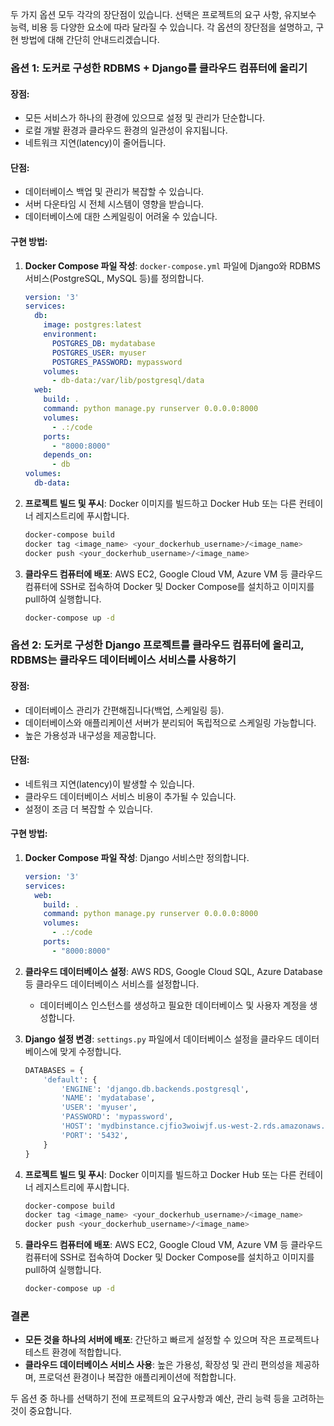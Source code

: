 두 가지 옵션 모두 각각의 장단점이 있습니다. 선택은 프로젝트의 요구 사항, 유지보수 능력, 비용 등 다양한 요소에 따라 달라질 수 있습니다. 각 옵션의 장단점을 설명하고, 구현 방법에 대해 간단히 안내드리겠습니다.

### 옵션 1: 도커로 구성한 RDBMS + Django를 클라우드 컴퓨터에 올리기

#### 장점:
- 모든 서비스가 하나의 환경에 있으므로 설정 및 관리가 단순합니다.
- 로컬 개발 환경과 클라우드 환경의 일관성이 유지됩니다.
- 네트워크 지연(latency)이 줄어듭니다.

#### 단점:
- 데이터베이스 백업 및 관리가 복잡할 수 있습니다.
- 서버 다운타임 시 전체 시스템이 영향을 받습니다.
- 데이터베이스에 대한 스케일링이 어려울 수 있습니다.

#### 구현 방법:
1. **Docker Compose 파일 작성**: `docker-compose.yml` 파일에 Django와 RDBMS 서비스(PostgreSQL, MySQL 등)를 정의합니다.
    ```yaml
    version: '3'
    services:
      db:
        image: postgres:latest
        environment:
          POSTGRES_DB: mydatabase
          POSTGRES_USER: myuser
          POSTGRES_PASSWORD: mypassword
        volumes:
          - db-data:/var/lib/postgresql/data
      web:
        build: .
        command: python manage.py runserver 0.0.0.0:8000
        volumes:
          - .:/code
        ports:
          - "8000:8000"
        depends_on:
          - db
    volumes:
      db-data:
    ```

2. **프로젝트 빌드 및 푸시**: Docker 이미지를 빌드하고 Docker Hub 또는 다른 컨테이너 레지스트리에 푸시합니다.
    ```bash
    docker-compose build
    docker tag <image_name> <your_dockerhub_username>/<image_name>
    docker push <your_dockerhub_username>/<image_name>
    ```

3. **클라우드 컴퓨터에 배포**: AWS EC2, Google Cloud VM, Azure VM 등 클라우드 컴퓨터에 SSH로 접속하여 Docker 및 Docker Compose를 설치하고 이미지를 pull하여 실행합니다.
    ```bash
    docker-compose up -d
    ```

### 옵션 2: 도커로 구성한 Django 프로젝트를 클라우드 컴퓨터에 올리고, RDBMS는 클라우드 데이터베이스 서비스를 사용하기

#### 장점:
- 데이터베이스 관리가 간편해집니다(백업, 스케일링 등).
- 데이터베이스와 애플리케이션 서버가 분리되어 독립적으로 스케일링 가능합니다.
- 높은 가용성과 내구성을 제공합니다.

#### 단점:
- 네트워크 지연(latency)이 발생할 수 있습니다.
- 클라우드 데이터베이스 서비스 비용이 추가될 수 있습니다.
- 설정이 조금 더 복잡할 수 있습니다.

#### 구현 방법:
1. **Docker Compose 파일 작성**: Django 서비스만 정의합니다.
    ```yaml
    version: '3'
    services:
      web:
        build: .
        command: python manage.py runserver 0.0.0.0:8000
        volumes:
          - .:/code
        ports:
          - "8000:8000"
    ```

2. **클라우드 데이터베이스 설정**: AWS RDS, Google Cloud SQL, Azure Database 등 클라우드 데이터베이스 서비스를 설정합니다.
    - 데이터베이스 인스턴스를 생성하고 필요한 데이터베이스 및 사용자 계정을 생성합니다.

3. **Django 설정 변경**: `settings.py` 파일에서 데이터베이스 설정을 클라우드 데이터베이스에 맞게 수정합니다.
    ```python
    DATABASES = {
        'default': {
            'ENGINE': 'django.db.backends.postgresql',
            'NAME': 'mydatabase',
            'USER': 'myuser',
            'PASSWORD': 'mypassword',
            'HOST': 'mydbinstance.cjfio3woiwjf.us-west-2.rds.amazonaws.com',
            'PORT': '5432',
        }
    }
    ```

4. **프로젝트 빌드 및 푸시**: Docker 이미지를 빌드하고 Docker Hub 또는 다른 컨테이너 레지스트리에 푸시합니다.
    ```bash
    docker-compose build
    docker tag <image_name> <your_dockerhub_username>/<image_name>
    docker push <your_dockerhub_username>/<image_name>
    ```

5. **클라우드 컴퓨터에 배포**: AWS EC2, Google Cloud VM, Azure VM 등 클라우드 컴퓨터에 SSH로 접속하여 Docker 및 Docker Compose를 설치하고 이미지를 pull하여 실행합니다.
    ```bash
    docker-compose up -d
    ```

### 결론
- **모든 것을 하나의 서버에 배포**: 간단하고 빠르게 설정할 수 있으며 작은 프로젝트나 테스트 환경에 적합합니다.
- **클라우드 데이터베이스 서비스 사용**: 높은 가용성, 확장성 및 관리 편의성을 제공하며, 프로덕션 환경이나 복잡한 애플리케이션에 적합합니다.

두 옵션 중 하나를 선택하기 전에 프로젝트의 요구사항과 예산, 관리 능력 등을 고려하는 것이 중요합니다.
